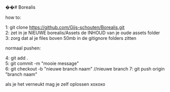 ��# Borealis

how to:

1: git clone https://github.com/Gijs-schouten/Borealis.git  
2: zet in je NIEUWE borealis/Assets de INHOUD van je oude assets folder  
3: zorg dat al je files boven 50mb in de gitignore folders zitten  

normaal pushen:  
  
4: git add .  
5: git commit -m "mooie message"  
6: git checkout -b "nieuwe branch naam"  //nieuwe branch
7: git push origin "branch naam"  
  
als je het verneukt mag je zelf oplossen xoxoxo
